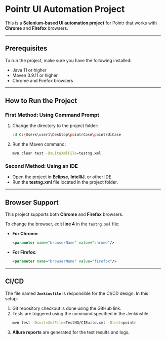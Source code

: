 # Pointr UI Automation Project

This is a **Selenium-based UI automation project** for Pointr that works with **Chrome** and **Firefox** browsers.

---

## Prerequisites

To run the project, make sure you have the following installed:

- Java 11 or higher  
- Maven 3.9.11 or higher  
- Chrome and Firefox browsers  

---

## How to Run the Project

### First Method: Using Command Prompt

1. Change the directory to the project folder:  
   ```bash
   cd C:\Users\user1\Desktop\pointrCase\pointrUiCase
   ```
2. Run the Maven command:  
   ```bash
   mvn clean test -DsuiteXmlFile=testng.xml
   ```

### Second Method: Using an IDE

- Open the project in **Eclipse**, **IntelliJ**, or other IDE.  
- Run the **testng.xml** file located in the project folder.

---

## Browser Support

This project supports both **Chrome** and **Firefox** browsers.  

To change the browser, edit **line 4** in the `testng.xml` file:

- **For Chrome:**  
  ```xml
  <parameter name="browserName" value="chrome"/>
  ```
- **For Firefox:**  
  ```xml
  <parameter name="browserName" value="firefox"/>
  ```

---

## CI/CD

The file named **`Jenkinsfile`** is responsible for the CI/CD design. In this setup:

1. Git repository checkout is done using the GitHub link.  
2. Tests are triggered using the command specified in the Jenkinsfile:  
   ```bash
   mvn test -DsuiteXmlFile=TestNG/CIBuild.xml -Dtest=pointr
   ```
3. **Allure reports** are generated for the test results and logs.

